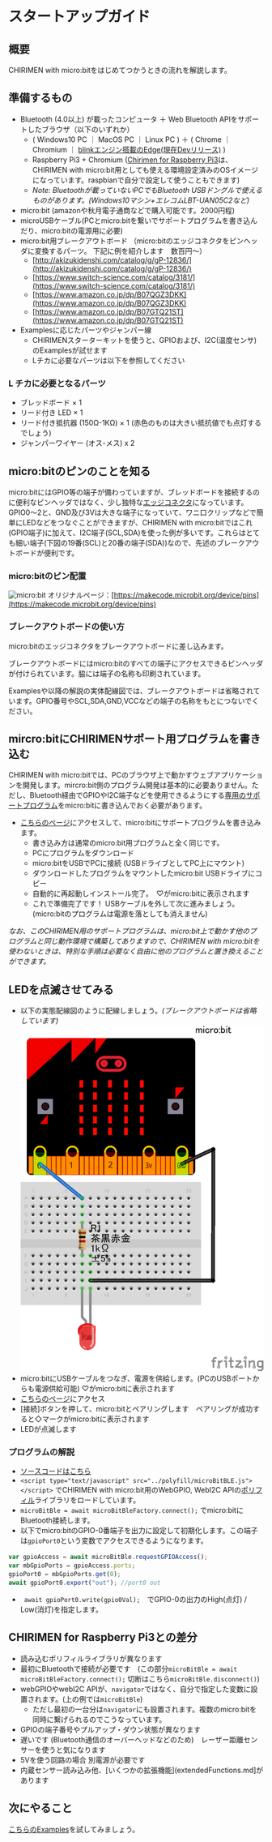 # スタートアップガイド
 
## 概要
CHIRIMEN with micro:bitをはじめてつかうときの流れを解説します。

## 準備するもの
- Bluetooth (4.0以上) が載ったコンピュータ ＋ Web Bluetooth APIをサポートしたブラウザ（以下のいずれか）
   - ( Windows10 PC ｜ MacOS PC ｜ Linux PC ) ＋ ( Chrome ｜ Chromium ｜ [blinkエンジン搭載のEdge(現在Devリリース)](https://www.microsoftedgeinsider.com) )
   - Raspberry Pi3 + Chromium ([Chirimen for Raspberry Pi3](https://tutorial.chirimen.org/raspi3/ja/sdcard)は、CHIRIMEN with micro:bit用としても使える環境設定済みのOSイメージになっています。raspbianで自分で設定して使うこともできます)
   - *Note: Bluetoothが載っていないPCでもBluetooth USBドングルで使えるものがあります。(Windows10マシン+エレコムLBT-UAN05C2など)*
- micro:bit (amazonや秋月電子通商などで購入可能です。2000円程)
- microUSBケーブル(PCとmicro:bitを繋いでサポートプログラムを書き込んだり、micro:bitの電源用に必要)
- micro:bit用ブレークアウトボード （micro:bitのエッジコネクタをピンヘッダに変換するパーツ。 下記に例を紹介します　数百円～）
   - [http://akizukidenshi.com/catalog/g/gP-12836/](http://akizukidenshi.com/catalog/g/gP-12836/)
   - [https://www.switch-science.com/catalog/3181/](https://www.switch-science.com/catalog/3181/)
   - [https://www.amazon.co.jp/dp/B07QGZ3DKK](https://www.amazon.co.jp/dp/B07QGZ3DKK)
   - [https://www.amazon.co.jp/dp/B07GTQ21ST](https://www.amazon.co.jp/dp/B07GTQ21ST)
- Examplesに応じたパーツやジャンパー線
   - CHIRIMENスターターキットを使うと、GPIOおよび、I2C(温度センサ)のExamplesが試せます
   - Lチカに必要なパーツは以下を参照してください

### L チカに必要となるパーツ
- ブレッドボード × 1
- リード付き LED × 1
- リード付き抵抗器 (150Ω-1KΩ) × 1 (赤色のものは大きい抵抗値でも点灯するでしょう)
- ジャンパーワイヤー (オス-メス) x 2

## micro:bitのピンのことを知る
micro:bitにはGPIO等の端子が備わっていますが、ブレッドボードを接続するのに便利なピンヘッダではなく、少し独特な[エッジコネクタ](https://ja.wikipedia.org/wiki/%E3%82%A8%E3%83%83%E3%82%B8%E3%83%BB%E3%82%B3%E3%83%8D%E3%82%AF%E3%82%BF)になっています。GPIO0～2と、GND及び3Vは大きな端子になっていて、ワニ口クリップなどで簡単にLEDなどをつなぐことができますが、CHIRIMEN with micro:bitではこれ(GPIO端子)に加えて、I2C端子(SCL,SDA)を使った例が多いです。これらはとても細い端子(下図の19番(SCL)と20番の端子(SDA))なので、先述のブレークアウトボードが便利です。

### micro:bitのピン配置
![micro:bit](https://pxt.azureedge.net/blob/64c6ccff8e3ee82c4224874e5cacc9d0d5c60132/static/mb/device/pins-0.png) 
オリジナルページ：[https://makecode.microbit.org/device/pins](https://makecode.microbit.org/device/pins)

### ブレークアウトボードの使い方
micro:bitのエッジコネクタをブレークアウトボードに差し込みます。

ブレークアウトボードにはmicro:bitのすべての端子にアクセスできるピンヘッダが付けられています。脇には端子の名称も印刷されています。

Examplesや以降の解説の実体配線図では、ブレークアウトボードは省略されています。GPIO番号やSCL,SDA,GND,VCCなどの端子の名称をもとにつないでください。

## mircro:bitにCHIRIMENサポート用プログラムを書き込む
CHIRIMEN with micro:bitでは、PCのブラウザ上で動かすウェブアプリケーションを開発します。mircro:bit側のプログラム開発は基本的に必要ありません。ただし、Bluetooth経由でGPIOやI2C端子などを使用できるようにする[専用のサポートプログラム](https://makecode.microbit.org/_DEy9fTMpreEu)をmicro:bitに書き込んでおく必要があります。

- [こちらのページ](https://makecode.microbit.org/_DEy9fTMpreEu)にアクセスして、micro:bitにサポートプログラムを書き込みます。
   - 書き込み方は通常のmicro:bit用プログラムと全く同じです。
   - PCにプログラムをダウンロード
   - micro:bitをUSBでPCに接続 (USBドライブとしてPC上にマウント)
   - ダウンロードしたプログラムをマウントしたmicro:bit USBドライブにコピー
   - 自動的に再起動しインストール完了。　♡がmicro:bitに表示されます
   - これで準備完了です！ USBケーブルを外して次に進みましょう。(micro:bitのプログラムは電源を落としても消えません)

*なお、このCHIRIMEN用のサポートプログラムは、micro:bit上で動かす他のプログラムと同じ動作環境で構築してありますので、CHIRIMEN with micro:bitを使わないときは、特別な手順は必要なく自由に他のプログラムと置き換えることができます。*

## LEDを点滅させてみる
- 以下の実態配線図のように配線しましょう。*(ブレークアウトボードは省略しています)*
![LED blink](../imgs/CMMB_GPIO_example1.png)
- micro:bitにUSBケーブルをつなぎ、電源を供給します。(PCのUSBポートからも電源供給可能) ♡がmicro:bitに表示されます
- [こちらのページ](../examples/GPIO1.html)にアクセス
- [接続]ボタンを押して、micro:bitとペアリングします　ペアリングが成功すると◇マークがmicro:bitに表示されます
- LEDが点滅します

### プログラムの解説
- [ソースコードはこちら](https://github.com/chirimen-oh/chirimen-micro-bit/blob/master/examples/GPIO1.html)
- ```<script type="text/javascript" src="../polyfill/microBitBLE.js"></script>``` でCHIRIMEN with micro:bit用のWebGPIO, WebI2C APIの[ポリフィル](https://developer.mozilla.org/ja/docs/Glossary/Polyfill)ライブラリをロードしています。
- ```microBitBle = await microBitBleFactory.connect();``` でmicro:bitにBluetooth接続します。
- 以下でmicro:bitのGPIO-0番端子を出力に設定して初期化します。この端子は```gpioPort0```という変数でアクセスできるようになります。
```javascript
var gpioAccess = await microBitBle.requestGPIOAccess();
var mbGpioPorts = gpioAccess.ports;
gpioPort0 = mbGpioPorts.get(0);
await gpioPort0.export("out"); //port0 out
```
- ``` await gpioPort0.write(gpio0Val);```　でGPIO-0の出力のHigh(点灯) / Low(消灯)を指定します。

## CHIRIMEN for Raspberry Pi3との差分
- 読み込むポリフィルライブラリが異なります
- 最初にBluetoothで接続が必要です　(この部分```microBitBle = await microBitBleFactory.connect();```  切断はこちら```microBitBle.disconnect()```) 
- webGPIOやwebI2C APIが、```navigator```ではなく、自分で指定した変数に設置されます。(上の例では```microBitBle```)
   - ただし最初の一台分は```navigator```にも設置されます。複数のmicro:bitを同時に繋げられるのでこうなっています。
- GPIOの端子番号やプルアップ・ダウン状態が異なります
- 遅いです (Bluetooth通信のオーバーヘッドなどのため)　レーザー距離センサーを使うと気になります
- 5Vを使う回路の場合 別電源が必要です
- 内蔵センサー読み込み他、[いくつかの拡張機能](extendedFunctions.md]があります

## 次にやること
[こちらのExamples](../examples/)を試してみましょう。
